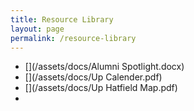 ```yaml
---
title: Resource Library
layout: page
permalink: /resource-library
---
```


- [](/assets/docs/Alumni Spotlight.docx)
- [](/assets/docs/Up Calender.pdf)
- [](/assets/docs/Up Hatfield Map.pdf)
- 

<!-- {% include footer.html %} -->
